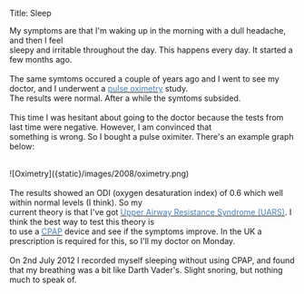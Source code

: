 Title: Sleep

My symptoms are that I'm waking up in the morning with a dull headache, and then I feel<br>
sleepy and irritable throughout the day. This happens every day. It started a few months ago.<br>
<br>
The same symtoms occured a couple of years ago and I went to see my doctor, and I underwent a <a href="http://en.wikipedia.org/wiki/Pulse_oximetry" rel="nofollow" target="_blank"><font color="#497fb1">pulse oximetry</font></a> study.<br>
The results were normal. After a while the symtoms subsided.<br>
<br>
This time I was hesitant about going to the doctor because the tests from last time were negative. However, I am convinced that<br>
something is wrong. So I bought a pulse oximiter. There's an example graph below:<br>
<div style="DISPLAY:block;TEXT-ALIGN:left">&nbsp;</div>
![Oximetry]({static}/images/2008/oximetry.png)
<br>
<br>
The results showed an ODI (oxygen desaturation index) of 0.6 which well within normal levels (I think). So my<br>
current theory is that I've got <a href="http://en.wikipedia.org/wiki/Upper_Airway_Resistance_Syndrome_%28UARS%29" rel="nofollow" target="_blank"><font color="#497fb1">Upper Airway Resistance Syndrome (UARS)</font></a>. I think the best way to test this theory is<br>
to use a <a href="http://en.wikipedia.org/wiki/CPAP" rel="nofollow" target="_blank"><font color="#497fb1">CPAP</font></a> device and see if the symptoms improve. In the UK a prescription is required for this, so I'll my doctor on Monday.<br>
<br>
On 2nd July 2012 I recorded myself sleeping without using CPAP, and found that my breathing was a bit like Darth Vader's. Slight snoring, but nothing much to speak of.<br>
